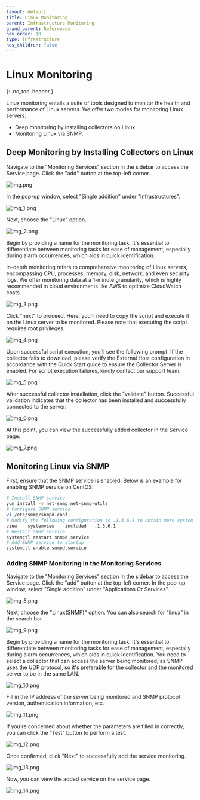 ```yaml
---
layout: default
title: Linux Monitoring
parent: Infrastructure Monitoring
grand_parent: References
nav_order: 10
type: infrastructure
has_children: false
---
```


# Linux Monitoring
{: .no_toc .header }

Linux monitoring entails a suite of tools designed to monitor the health and performance of Linux servers. We offer two modes for monitoring Linux servers:

- Deep monitoring by installing collectors on Linux.
- Monitoring Linux via SNMP.

## Deep Monitoring by Installing Collectors on Linux

Navigate to the "Monitoring Services" section in the sidebar to access the Service page. Click the "add" button at the top-left corner.

![img.png](img.png)

In the pop-up window, select "Single addition" under "Infrastructures".

![img_1.png](img_1.png)

Next, choose the "Linux" option.

![img_2.png](img_2.png)

Begin by providing a name for the monitoring task. It's essential to differentiate between monitoring tasks for ease of management, especially during alarm occurrences, which aids in quick identification.

In-depth monitoring refers to comprehensive monitoring of Linux servers, encompassing CPU, processes, memory, disk, network, and even security logs. We offer monitoring data at a 1-minute granularity, which is highly recommended in cloud environments like AWS to optimize CloudWatch costs.

![img_3.png](img_3.png)

Click "next" to proceed. Here, you'll need to copy the script and execute it on the Linux server to be monitored. Please note that executing the script requires root privileges.

![img_4.png](img_4.png)

Upon successful script execution, you'll see the following prompt. If the collector fails to download, please verify the External Host configuration in accordance with the Quick Start guide to ensure the Collector Server is enabled. For script execution failures, kindly contact our support team.

![img_5.png](img_5.png)

After successful collector installation, click the "validate" button. Successful validation indicates that the collector has been installed and successfully connected to the server.

![img_6.png](img_6.png)

At this point, you can view the successfully added collector in the Service page.

![img_7.png](img_7.png)

## Monitoring Linux via SNMP

First, ensure that the SNMP service is enabled. Below is an example for enabling SNMP service on CentOS:

```bash
# Install SNMP service
yum install -y net-snmp net-snmp-utils
# Configure SNMP service
vi /etc/snmp/snmpd.conf
# Modify the following configuration to .1.3.6.1 to obtain more system information
view    systemview    included   .1.3.6.1
# Restart SNMP service
systemctl restart snmpd.service
# Add SNMP service to startup
systemctl enable snmpd.service
```

### Adding SNMP Monitoring in the Monitoring Services

Navigate to the "Monitoring Services" section in the sidebar to access the Service page. Click the "add" button at the top-left corner. In the pop-up window, select "Single addition" under "Applications Or Services".

![img_8.png](img_8.png)

Next, choose the "Linux(SNMP)" option. You can also search for "linux" in the search bar.

![img_9.png](img_9.png)

Begin by providing a name for the monitoring task. It's essential to differentiate between monitoring tasks for ease of management, especially during alarm occurrences, which aids in quick identification. You need to select a collector that can access the server being monitored, as SNMP uses the UDP protocol, so it's preferable for the collector and the monitored server to be in the same LAN.

![img_10.png](img_10.png)

Fill in the IP address of the server being monitored and SNMP protocol version, authentication information, etc.

![img_11.png](img_11.png)

If you're concerned about whether the parameters are filled in correctly, you can click the "Test" button to perform a test.

![img_12.png](img_12.png)

Once confirmed, click "Next" to successfully add the service monitoring.

![img_13.png](img_13.png)

Now, you can view the added service on the service page.

![img_14.png](img_14.png)
